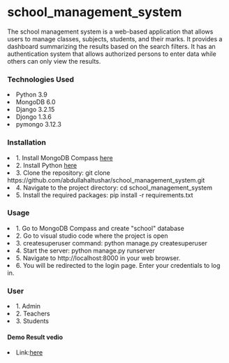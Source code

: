 # school_management_system
<p> The school management system is a web-based application that allows users to manage classes, subjects, students, and their marks. It provides a dashboard summarizing the results based on the search filters. It has an authentication system that allows authorized persons to enter data while others can only view the results.</p>
<h3>Technologies Used</h3>
<li>Python 3.9</li>
<li>MongoDB 6.0</li>
<li>Django 3.2.15</li>
<li>Djongo 1.3.6</li>
<li>pymongo 3.12.3</li>
<h3>Installation</h3>
<li>1. Install MongoDB Compass <a href="https://www.mongodb.com/try/download/community">here</a></li>
<li>2. Install Python <a href="https://www.python.org/downloads/">here</a></li>
<li>3. Clone the repository: git clone https://github.com/abdullahaltushar/school_management_system.git </li>
<li>4. Navigate to the project directory: cd school_management_system</li>
<li>5. Install the required packages: pip install -r requirements.txt</li>

<h3>Usage</h3>
<li>1. Go to MongoDB Compass and create "school" database</li>
<li>2. Go to visual studio code where the project is open</li>
<li>3. createsuperuser command: python manage.py createsuperuser </li> 
<li>4. Start the server: python manage.py runserver </li>
<li>5. Navigate to http://localhost:8000 in your web browser.</li>
<li>6. You will be redirected to the login page. Enter your credentials to log in.</li>

<h3>User</h3>
<li>1. Admin </li>
<li>2. Teachers </li>
<li>3. Students </li>

<h4>Demo Result vedio</h4>
<li>Link:<a href="https://drive.google.com/drive/folders/1Lh6braH91NemM_B6KiujlD6Em2lYlk3l">here</a></li>
